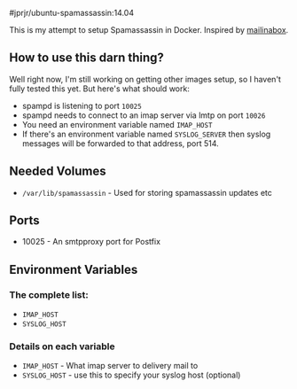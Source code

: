#jprjr/ubuntu-spamassassin:14.04

This is my attempt to setup Spamassassin in Docker. Inspired by [mailinabox](https://github.com/mail-in-a-box/mailinabox).

## How to use this darn thing?

Well right now, I'm still working on getting other images setup, so I haven't
fully tested this yet. But here's what should work:

* spampd is listening to port `10025`
* spampd needs to connect to an imap server via lmtp on port `10026`
* You need an environment variable named `IMAP_HOST`
* If there's an environment variable named `SYSLOG_SERVER` then syslog
messages will be forwarded to that address, port 514.

## Needed Volumes

* `/var/lib/spamassassin` - Used for storing spamassassin updates etc

## Ports

* 10025 - An smtpproxy port for Postfix

## Environment Variables

### The complete list:

* `IMAP_HOST`
* `SYSLOG_HOST`

### Details on each variable

* `IMAP_HOST` - What imap server to delivery mail to
* `SYSLOG_HOST` - use this to specify your syslog host (optional)
